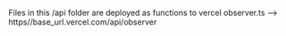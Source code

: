 Files in this /api folder are deployed as functions to vercel
observer.ts --> https//base_url.vercel.com/api/observer
